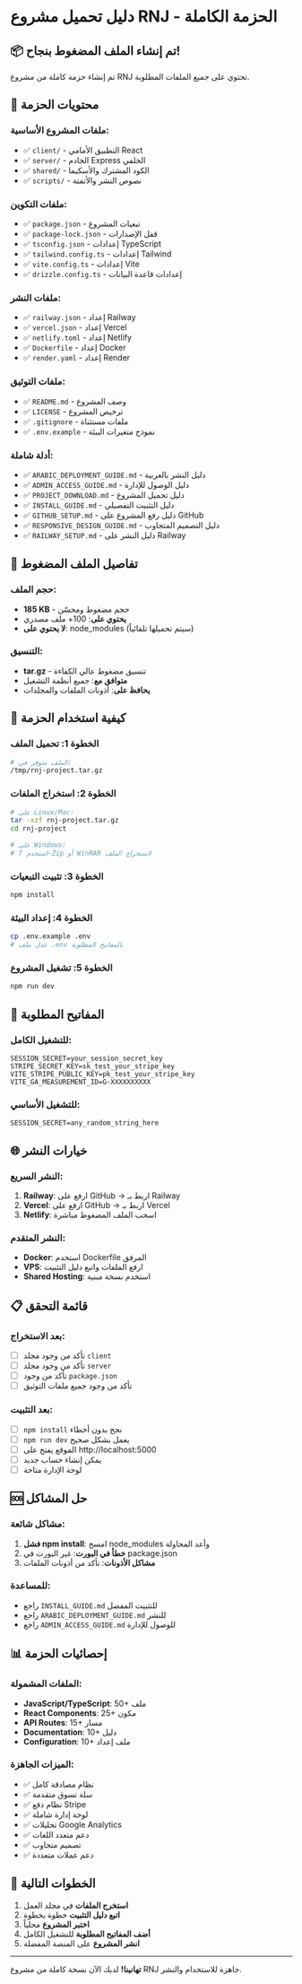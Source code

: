 # دليل تحميل مشروع RNJ - الحزمة الكاملة

## 📦 تم إنشاء الملف المضغوط بنجاح!

تم إنشاء حزمة كاملة من مشروع RNJ تحتوي على جميع الملفات المطلوبة.

## 📂 محتويات الحزمة

### ملفات المشروع الأساسية:
- ✅ `client/` - التطبيق الأمامي React
- ✅ `server/` - الخادم Express الخلفي
- ✅ `shared/` - الكود المشترك والأسكيما
- ✅ `scripts/` - نصوص النشر والأتمتة

### ملفات التكوين:
- ✅ `package.json` - تبعيات المشروع
- ✅ `package-lock.json` - قفل الإصدارات
- ✅ `tsconfig.json` - إعدادات TypeScript
- ✅ `tailwind.config.ts` - إعدادات Tailwind
- ✅ `vite.config.ts` - إعدادات Vite
- ✅ `drizzle.config.ts` - إعدادات قاعدة البيانات

### ملفات النشر:
- ✅ `railway.json` - إعداد Railway
- ✅ `vercel.json` - إعداد Vercel
- ✅ `netlify.toml` - إعداد Netlify
- ✅ `Dockerfile` - إعداد Docker
- ✅ `render.yaml` - إعداد Render

### ملفات التوثيق:
- ✅ `README.md` - وصف المشروع
- ✅ `LICENSE` - ترخيص المشروع
- ✅ `.gitignore` - ملفات مستثناة
- ✅ `.env.example` - نموذج متغيرات البيئة

### أدلة شاملة:
- ✅ `ARABIC_DEPLOYMENT_GUIDE.md` - دليل النشر بالعربية
- ✅ `ADMIN_ACCESS_GUIDE.md` - دليل الوصول للإدارة
- ✅ `PROJECT_DOWNLOAD.md` - دليل تحميل المشروع
- ✅ `INSTALL_GUIDE.md` - دليل التثبيت التفصيلي
- ✅ `GITHUB_SETUP.md` - دليل رفع المشروع على GitHub
- ✅ `RESPONSIVE_DESIGN_GUIDE.md` - دليل التصميم المتجاوب
- ✅ `RAILWAY_SETUP.md` - دليل النشر على Railway

## 💾 تفاصيل الملف المضغوط

### حجم الملف:
- **185 KB** - حجم مضغوط ومحسّن
- **يحتوي على**: 100+ ملف مصدري
- **لا يحتوي على**: node_modules (سيتم تحميلها تلقائياً)

### التنسيق:
- **tar.gz** - تنسيق مضغوط عالي الكفاءة
- **متوافق مع**: جميع أنظمة التشغيل
- **يحافظ على**: أذونات الملفات والمجلدات

## 🚀 كيفية استخدام الحزمة

### الخطوة 1: تحميل الملف
```bash
# الملف متوفر في:
/tmp/rnj-project.tar.gz
```

### الخطوة 2: استخراج الملفات
```bash
# على Linux/Mac:
tar -xzf rnj-project.tar.gz
cd rnj-project

# على Windows:
# استخدم 7-Zip أو WinRAR لاستخراج الملف
```

### الخطوة 3: تثبيت التبعيات
```bash
npm install
```

### الخطوة 4: إعداد البيئة
```bash
cp .env.example .env
# عدل ملف .env بالمفاتيح المطلوبة
```

### الخطوة 5: تشغيل المشروع
```bash
npm run dev
```

## 🔑 المفاتيح المطلوبة

### للتشغيل الكامل:
```env
SESSION_SECRET=your_session_secret_key
STRIPE_SECRET_KEY=sk_test_your_stripe_key
VITE_STRIPE_PUBLIC_KEY=pk_test_your_stripe_key
VITE_GA_MEASUREMENT_ID=G-XXXXXXXXXX
```

### للتشغيل الأساسي:
```env
SESSION_SECRET=any_random_string_here
```

## 🌐 خيارات النشر

### النشر السريع:
1. **Railway**: ارفع على GitHub → اربط بـ Railway
2. **Vercel**: ارفع على GitHub → اربط بـ Vercel
3. **Netlify**: اسحب الملف المضغوط مباشرة

### النشر المتقدم:
- **Docker**: استخدم Dockerfile المرفق
- **VPS**: ارفع الملفات واتبع دليل التثبيت
- **Shared Hosting**: استخدم نسخة مبنية

## 📋 قائمة التحقق

### بعد الاستخراج:
- [ ] تأكد من وجود مجلد `client`
- [ ] تأكد من وجود مجلد `server`
- [ ] تأكد من وجود `package.json`
- [ ] تأكد من وجود جميع ملفات التوثيق

### بعد التثبيت:
- [ ] `npm install` نجح بدون أخطاء
- [ ] `npm run dev` يعمل بشكل صحيح
- [ ] الموقع يفتح على http://localhost:5000
- [ ] يمكن إنشاء حساب جديد
- [ ] لوحة الإدارة متاحة

## 🆘 حل المشاكل

### مشاكل شائعة:
1. **فشل npm install**: امسح node_modules وأعد المحاولة
2. **خطأ في البورت**: غير البورت في package.json
3. **مشاكل الأذونات**: تأكد من أذونات الملفات

### للمساعدة:
- راجع `INSTALL_GUIDE.md` للتثبيت المفصل
- راجع `ARABIC_DEPLOYMENT_GUIDE.md` للنشر
- راجع `ADMIN_ACCESS_GUIDE.md` للوصول للإدارة

## 📊 إحصائيات الحزمة

### الملفات المشمولة:
- **JavaScript/TypeScript**: 50+ ملف
- **React Components**: 25+ مكون
- **API Routes**: 15+ مسار
- **Documentation**: 10+ دليل
- **Configuration**: 10+ ملف إعداد

### الميزات الجاهزة:
- ✅ نظام مصادقة كامل
- ✅ سلة تسوق متقدمة
- ✅ نظام دفع Stripe
- ✅ لوحة إدارة شاملة
- ✅ تحليلات Google Analytics
- ✅ دعم متعدد اللغات
- ✅ تصميم متجاوب
- ✅ دعم عملات متعددة

## 🎯 الخطوات التالية

1. **استخرج الملفات** في مجلد العمل
2. **اتبع دليل التثبيت** خطوة بخطوة
3. **اختبر المشروع** محلياً
4. **أضف المفاتيح المطلوبة** للتشغيل الكامل
5. **انشر المشروع** على المنصة المفضلة

---

**تهانينا!** لديك الآن نسخة كاملة من مشروع RNJ جاهزة للاستخدام والنشر.